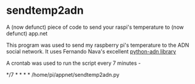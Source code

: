 # sendtemp2adn
A (now defunct) piece of code to send your raspi's temperature to (now defunct) app.net


This program was used to send my raspberry pi's temperature to the ADN social network. It uses Fernando Nava's excellent [python-adn library](https://github.com/fnava621/python-adn)

A crontab was used to run the script every 7 minutes -

*/7 * * * * /home/pi/appnet/sendtemp2adn.py

